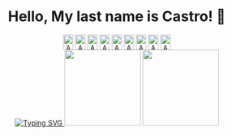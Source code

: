 <div align="center">
   <h1>Hello, My last name is Castro! 🚀</h1>

   <div>
      <img align="center" alt="AndreVsc" height="30" width="20" src="https://icongr.am/devicon/javascript-original.svg?size=128&color=currentColor" />
      <img align="center" alt="AndreVsc" height="30" width="20" src="https://icongr.am/devicon/typescript-plain.svg?size=128&color=currentColor" />
      <img align="center" alt="AndreVsc" height="30" width="20" src="https://icongr.am/devicon/react-original.svg?size=128&color=currentColor" />
      <img align="center" alt="AndreVsc" height="30" width="20" src="https://icongr.am/devicon/express-original.svg?size=128&color=ffffff" />
      <img align="center" alt="AndreVsc" height="30" width="20" src="https://icongr.am/devicon/mongodb-original.svg?size=128&color=currentColor" />
      <img align="center" alt="AndreVsc" height="30" width="20" src="https://icongr.am/devicon/mysql-original.svg?size=128&color=currentColor" />
      <img align="center" alt="AndreVsc" height="30" width="20" src="https://icongr.am/devicon/yarn-original.svg?size=128&color=currentColor" />
      <img align="center" alt="AndreVsc" height="30" width="20" src="https://icongr.am/devicon/git-original.svg?size=128&color=currentColor" />
      <img align="center" alt="AndreVsc" height="30" width="20" src="https://icongr.am/devicon/gitlab-original.svg?size=128&color=currentColor" />
   </div>

   <a href="https://git.io/typing-svg">
      <img src="https://readme-typing-svg.demolab.com?font=Arial&size=18&duration=4000&pause=800&color=F7F7F7&width=700&lines=Apaixonado+por+tecnologia+e+buscar+solu%C3%A7%C3%B5es+criativas.;Estudando+Desenvolvimento+Android+e+Programa%C3%A7%C3%A3o+Java+%2B+Kotlin.+;Estou+em+constante+aprendizagem." alt="Typing SVG">
   </a>

   <img height="150em" src="https://github-readme-stats.vercel.app/api/?username=AndreVsc&layout=compact&show_icons=true&theme=transparent&count_private=true&hide_title=true">
   <img height="150em" src="https://streak-stats.demolab.com/?user=AndreVsc&theme=transparent&count_private=true&locale=pt_BR&show_icons=true">
</div>
